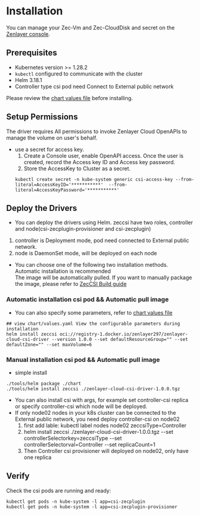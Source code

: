 # Installation


You can manage your Zec-Vm and Zec-CloudDisk and secret on the [Zenlayer console](https://console.zenlayer.com/).

## Prerequisites

* Kubernetes version >= 1.28.2
* `kubectl` configured to communicate with the cluster
* Helm 3.18.1
* Controller type csi pod need Connect to External public network 

Please review the [chart values file](../chart/values.yaml) before installing.

## Setup Permissions

The driver requires All permissions to invoke Zenlayer Cloud OpenAPIs to manage the volume on user's behalf.

* use a secret for access key.
  1. Create a Console user, enable OpenAPI access. Once the user is created, record the Access key ID and Access key password.
  2. Store the AccessKey to Cluster as a secret.
  ```shell
  kubectl create secret -n kube-system generic csi-access-key --from-literal=AccessKeyID='***********'  --from-literal=AccessKeyPassword='***********'
  ```

## Deploy the Drivers

* You can deploy the drivers using Helm. zeccsi have two roles, controller and node(csi-zecplugin-provisioner and csi-zecplugin)    
1. controller is Deployment mode, pod need connected to External public network.     
2. node is DaemonSet mode, will be deployed on each node       

* You can choose one of the following two installation methods. Automatic installation is recommended        
The image will be automatically pulled. If you want to manually package the image, please refer to [ZecCSI Build guide](../build-guide.md)        
### Automatic installation csi pod && Automatic pull image

* You can also specify some parameters, refer to [chart values file](../chart/values.yaml)
```shell
## view chart/values.yaml View the configurable parameters during installation
helm install zeccsi oci://registry-1.docker.io/zenlayer297/zenlayer-cloud-csi-driver --version 1.0.0 --set defaultResourceGroup="" --set defaultZone="" --set maxVolume=6
```
### Manual installation csi pod && Automatic pull image

* simple install
```shell
./tools/helm package ./chart
./tools/helm install zeccsi ./zenlayer-cloud-csi-driver-1.0.0.tgz
```
* You can also install csi with args, for example set controller-csi replica or specify controller-csi which node will be deployed.          
* If only node02 nodes in your k8s cluster can be connected to the External public network, you need deploy controller-csi on node02        
  1. first add lable: kubectl label nodes node02 zeccsiType=Controller       
  2. helm install zeccsi ./zenlayer-cloud-csi-driver-1.0.0.tgz --set controllerSelectorkey=zeccsiType --set controllerSelectorval=Controller --set replicaCount=1         
  3. Then Controller csi provisioner will deployed on node02, only have one replica        

## Verify

Check the csi pods are running and ready:      

```shell
kubectl get pods -n kube-system -l app=csi-zecplugin
kubectl get pods -n kube-system -l app=csi-zecplugin-provisioner
```